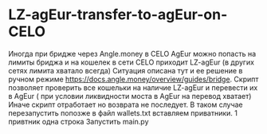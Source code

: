 # LZ-agEur-transfer-to-agEur-on-CELO
Иногда при  бридже через Angle.money в CELO AgEur можно попасть на лимиты бриджа и на кошелек в сети CELO приходит LZ-agEur (в других сетях лимита хватало всегда) Ситуация описана тут и ее решение в ручном режиме https://docs.angle.money/overview/guides/bridge. Скрипт позволяет проверить все кошельки на наличие LZ-agEur и перевести их в AgEur ( при условии ликвидности моста в AgEur на перевод хватает) Иначе скрипт отработает но возврата не последует. В таком случае перезапустить попозже
в файл wallets.txt вставляем приватники. 1 привтник одна строка
Запустить main.py
